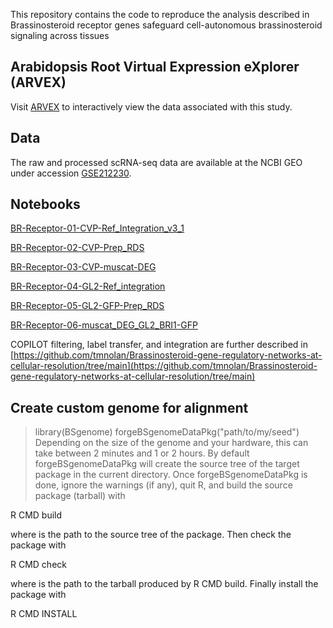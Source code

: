 This repository contains the code to reproduce the analysis described in Brassinosteroid receptor genes safeguard cell-autonomous brassinosteroid signaling across tissues

## Arabidopsis Root Virtual Expression eXplorer (ARVEX)

Visit [ARVEX](https://shiny.mdc-berlin.de/ARVEX/) to interactively view the data associated with this study. 

## Data

The raw and processed scRNA-seq data are available at the NCBI GEO under accession [GSE212230](https://www.ncbi.nlm.nih.gov/geo/query/acc.cgi?acc=GSE212230).

## Notebooks 

[BR-Receptor-01-CVP-Ref_Integration_v3_1](https://github.com/tmnolan/BR-Receptors/blob/292139501a476eff986ecc6d97b0ed5b0f6526ae/Notebook/BR-Receptor-01-CVP-Ref_Integration_v3_1.ipynb)

[BR-Receptor-02-CVP-Prep_RDS](https://github.com/tmnolan/BR-Receptors/blob/292139501a476eff986ecc6d97b0ed5b0f6526ae/Notebook/BR-Receptor-02-CVP-Prep_RDS.ipynb)

[BR-Receptor-03-CVP-muscat-DEG](https://github.com/tmnolan/BR-Receptors/blob/292139501a476eff986ecc6d97b0ed5b0f6526ae/Notebook/BR-Receptor-03-CVP-muscat-DEG_all_samples.ipynb)

[BR-Receptor-04-GL2-Ref_integration](https://github.com/tmnolan/BR-Receptors/blob/292139501a476eff986ecc6d97b0ed5b0f6526ae/Notebook/BR-Receptor-04-GL2-Ref_integration-7S_GL2_lines_20240129.ipynb)

[BR-Receptor-05-GL2-GFP-Prep_RDS](https://github.com/tmnolan/BR-Receptors/blob/292139501a476eff986ecc6d97b0ed5b0f6526ae/Notebook/BR-Receptor-05-GL2-GFP-Prep_RDS.ipynb)

[BR-Receptor-06-muscat_DEG_GL2_BRI1-GFP](https://github.com/tmnolan/BR-Receptors/blob/292139501a476eff986ecc6d97b0ed5b0f6526ae/Notebook/BR-Receptor-06-muscat_DEG_GL2_BRI1-GFP_cell_type_only.ipynb)

COPILOT filtering, label transfer, and integration are further described in [https://github.com/tmnolan/Brassinosteroid-gene-regulatory-networks-at-cellular-resolution/tree/main](https://github.com/tmnolan/Brassinosteroid-gene-regulatory-networks-at-cellular-resolution/tree/main) 

## Create custom genome for alignment

> library(BSgenome) 
> forgeBSgenomeDataPkg("path/to/my/seed") 
Depending on the size of the genome and your hardware, this can take between 2 minutes and 1 or 2 hours. 
By default forgeBSgenomeDataPkg will create the source tree of the target package in the current directory. 
Once forgeBSgenomeDataPkg is done, ignore the warnings (if any), quit R, and build the source package (tarball) 
with 

R CMD build <pkgdir> 

where <pkgdir> is the path to the source tree of the package. 
Then check the package with

R CMD check <tarball> 
 
where <tarball> is the path to the tarball produced by R CMD build.
Finally install the package with 
  
R CMD INSTALL <tarball>


